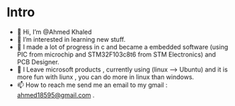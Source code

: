 # Intro

- 👋 Hi, I’m @Ahmed Khaled
- 👀 I’m interested in learning new stuff.
- 🌱 I made a lot of progress in c and became a embedded software (using PIC from microchip and STM32F103c8t6 from STM Electronics) and PCB Designer.
- 💞️ I Leave microsoft products , currently using (linux --> Ubuntu) and it is more fun with liunx , you can do more in linux than windows.
- 📫 How to reach me send me an email to my gmail : <ahmed18595@gmail.com> .
